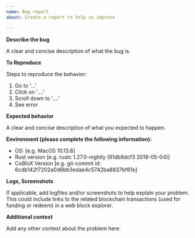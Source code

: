 ```yaml
---
name: Bug report
about: Create a report to help us improve

---
```


**Describe the bug**

A clear and concise description of what the bug is.

**To Reproduce**

Steps to reproduce the behavior:
1. Go to '...'
2. Click on '....'
3. Scroll down to '....'
4. See error

**Expected behavior**

A clear and concise description of what you expected to happen.

**Environment (please complete the following information):**
 - OS: [e.g. MacOS 10.13.6]
 - Rust version [e.g. rustc 1.27.0-nightly (91db9dcf3 2018-05-04)]
 - CoBloX Version [e.g. git-commit id: 6cdb142f7202a0d6bb3edae4c5742ba8837bf61e]
 
**Logs, Screenshots**

If applicable, add logfiles and/or screenshots to help explain your problem.
This could include links to the related blockchain transactions (used for funding or redeem) in a web block explorer.

**Additional context**

Add any other context about the problem here.
